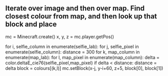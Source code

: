 ## Iterate over image and then over map. Find closest colour from map, and then look up that block and place

mc = Minecraft.create()
x, y, z = mc.player.getPos()

for i, selfie_column in enumerate(selfie_lab):
	for j, selfie_pixel in enumerate(selfie_column):
		distance = 300
		for k, map_column in enumerate(map_lab):
			for l, map_pixel in enumerate(map_column):
				delta = color.deltaE_cie76(selfie_pixel,map_pixel)
				if delta < distance:
					distance = delta
					block = colours[(k,l)]
		mc.setBlock(x-j, y-i+60, z+5, block[0], block[1])
```

